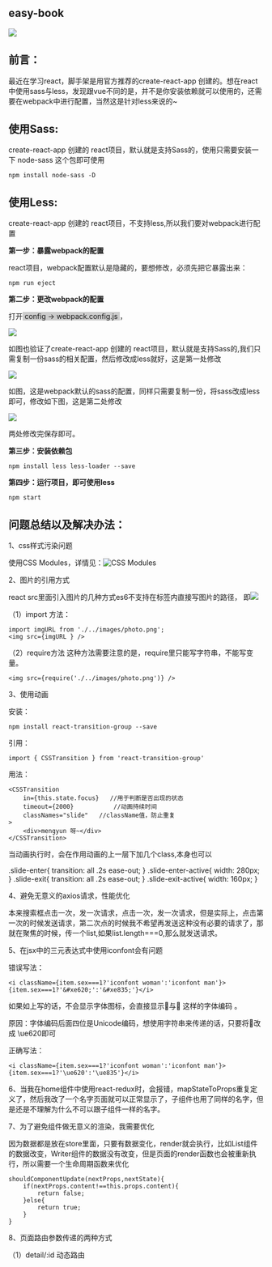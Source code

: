 ## easy-book


![](https://user-gold-cdn.xitu.io/2019/9/3/16cf515ba7409124?w=1200&h=674&f=jpeg&s=97221)

## 前言：
最近在学习react，脚手架是用官方推荐的create-react-app 创建的。想在react中使用sass与less，发现跟vue不同的是，并不是你安装依赖就可以使用的，还需要在webpack中进行配置，当然这是针对less来说的~  


## 使用Sass:

create-react-app 创建的 react项目，默认就是支持Sass的，使用只需要安装一下  node-sass 这个包即可使用


```
npm install node-sass -D
```
 
## 使用Less:

create-react-app 创建的 react项目，不支持less,所以我们要对webpack进行配置


**第一步：暴露webpack的配置**

react项目，webpack配置默认是隐藏的，要想修改，必须先把它暴露出来：


```
npm run eject
```


**第二步：更改webpack的配置**

打开<span style="background:#ccc"> config -> webpack.config.js </span>，


![](https://user-gold-cdn.xitu.io/2019/9/3/16cf685edb611644?w=911&h=257&f=png&s=40097)

如图也验证了create-react-app 创建的 react项目，默认就是支持Sass的,我们只需复制一份sass的相关配置，然后修改成less就好，这是第一处修改


![](https://user-gold-cdn.xitu.io/2019/9/3/16cf680c3f328ef6?w=999&h=727&f=png&s=86181)

如图，这是webpack默认的sass的配置，同样只需要复制一份，将sass改成less即可，修改如下图，这是第二处修改


![](https://user-gold-cdn.xitu.io/2019/9/3/16cf681f3393d0b7?w=954&h=627&f=png&s=66630)

两处修改完保存即可。

**第三步：安装依赖包**


```
npm install less less-loader --save 
```

**第四步：运行项目，即可使用less**


```
npm start
```


## 问题总结以及解决办法：

1、css样式污染问题

使用CSS Modules，详情见：![CSS Modules](https://segmentfault.com/a/1190000014722978)

2、图片的引用方式

react src里面引入图片的几种方式es6不支持在<img />标签内直接写图片的路径，
即<img src="../images/photo.png"/>

（1）import 方法：

```
import imgURL from './../images/photo.png';
<img src={imgURL } />
```
（2）require方法 这种方法需要注意的是，require里只能写字符串，不能写变量。

```
<img src={require('./../images/photo.png')} />
```

3、使用动画

安装：

```
npm install react-transition-group --save

```

引用：
```
import { CSSTransition } from 'react-transition-group'
```
用法：

```
<CSSTransition 
    in={this.state.focus}   //用于判断是否出现的状态
    timeout={2000}           //动画持续时间
    classNames="slide"   //className值，防止重复
>
    <div>mengyun 呀~</div>
</CSSTransition>

```

当动画执行时，会在作用动画的上一层下加几个class,本身也可以

.slide-enter{
    transition: all .2s ease-out;
}
.slide-enter-active{
    width: 280px;
}
.slide-exit{
    transition: all .2s ease-out;
}
.slide-exit-active{
    width: 160px;
}


4、避免无意义的axios请求，性能优化

本来搜索框点击一次，发一次请求，点击一次，发一次请求，但是实际上，点击第一次的时候发送请求，第二次点的时候我不希望再发送这种没有必要的请求了，那就在聚焦的时候，传一个list,如果list.length===0,那么就发送请求。


5、在jsx中的三元表达式中使用iconfont会有问题

错误写法：

```
<i className={item.sex===1?'iconfont woman':'iconfont man'}>{item.sex===1?'&#xe620;':'&#xe835;'}</i>

```

如果如上写的话，不会显示字体图标，会直接显示&#xe620;与&#xe835; 这样的字体编码 。

原因：字体编码后面四位是Unicode编码，想使用字符串来传递的话，只要将&#xe620;改成 \ue620即可

正确写法：

```
<i className={item.sex===1?'iconfont woman':'iconfont man'}>{item.sex===1?'\ue620':'\ue835'}</i>

```

6、当我在home组件中使用react-redux时，会报错，mapStateToProps重复定义了，然后我改了一个名字页面就可以正常显示了，子组件也用了同样的名字，但是还是不理解为什么不可以跟子组件一样的名字。

7、为了避免组件做无意义的渲染，我需要优化

因为数据都是放在store里面，只要有数据变化，render就会执行，比如List组件的数据改变，Writer组件的数据没有改变，但是页面的render函数也会被重新执行，所以需要一个生命周期函数来优化

```
shouldComponentUpdate(nextProps,nextState){
    if(nextProps.content!==this.props.content){
        return false;
    }else{
        return true;
    }
}

```


8、页面路由参数传递的两种方式

（1）detail/:id     动态路由

